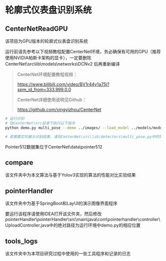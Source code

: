 # 轮廓式仪表盘识别系统

## CenterNetReadGPU

该项目为GPU版本的轮廓式仪表盘识别系统

运行前请先参考以下视频教程配置CenterNet环境，务必确保有可用的GPU（推荐使用NVIDIA帕斯卡架构的显卡），一定要删除 CenterNet\src\lib\models\networks\DCNv2 后再重新编译

> CenterNet环境配置教程视频：
> 
> https://www.bilibili.com/video/BV1r44y1a75j?spm_id_from=333.999.0.0
> 
> CenterNet详细使用说明见Github：
> 
> https://github.com/xingyizhou/CenterNet

```bash
# 运行识别
# 在CenterNet\src目录下执行以下指令
python demo.py multi_pose --demo ../images/ --load_model ../models/model_best.pth --dataset pointer512

# 若需要实时展示识别结果，请将CenterNet\src\lib\detectors\multi_pose.py中的第175行反注释
```

Pointer512数据集位于CenterNet\data\pointer512



## compare

该文件夹中为本文算法与基于Yolov3实现的算法的性能对比实验结果



## pointerHandler

该文件夹中为基于SpringBoot和LayUI的演示图像界面程序

要运行该程序请使用IDEA打开该文件夹，然后修改pointerHandler\pointerHandler\src\main\java\com\pointerhandler\controller\UploadController.java中的绝对路径为运行环境中demo.py的相应位置



## tools_logs

该文件夹中为本项目研究过程中使用的一些工具程序和记录的日志



# 
